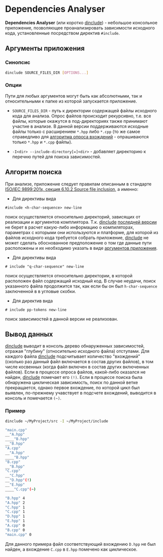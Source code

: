 # Dependencies Analyser

**Dependencies Analyser** (или коротко <ins>dinclude</ins>) - небольшое консольное приложение, позволяющее проанализировать зависимости исходного кода, установленные посредством директив `#include`.

## Аргументы приложения
### Синопсис
```bash
dinclude SOURCE_FILES_DIR [OPTIONS...]
```

### Опции

Пути для любых аргументов могут быть как абсолютными, так и относительными к папке из которой запускается приложение.

* `SOURCE_FILES_DIR` - путь к директории содержащей файлы исходного кода для анализа. Опрос файлов происходит рекурсивно, т.е. все файлы, которые окажутся в под-директориях также принимают участие в анализе. В данной версии поддерживаются исходные файлы только с расширением `*.hpp` либо `*.cpp` (то же самое справедливо для [алгоритма опроса вхождений](https://github.com/AlexandrSMed/DependenciesAnalyser/edit/master/README.md#%D0%B0%D0%BB%D0%B3%D0%BE%D1%80%D0%B8%D1%82%D0%BC-%D0%BF%D0%BE%D0%B8%D1%81%D0%BA%D0%B0) - опрашиваются только `*.hpp` и `*.cpp` файлы).

* `-I<dir> --include-directory[=]<dir>` - добавляет директорию к перечню путей для поиска зависимостей.

## Алгоритм поиска
При анализе, приложение следует правилам описанным в стандарте [ISO/IEC 9899:201x, секция 6.10.2 Source file inclusion](https://www.open-std.org/jtc1/sc22/wg14/www/docs/n1570.pdf#page=182), а именно:
* Для директивы вида
```с++
#include <h-char-sequence> new-line
```
поиск осуществляется относительно директорий, зависящих от реализации и аргументов комплиятора. Т.к. <ins>dinclude</ins> [последней версии](https://github.com/AlexandrSMed/DependenciesAnalyser/releases) не берет в расчет какую-либо информацию о компиляторах, параметрах с которыми они используются и платформе, для которой из файлов исходного кода требуется собрать приложение, <ins>dinclude</ins> не может сделать обоснованное предположение о том где данные пути расположены и их необходимо указать в виде [аргументов приложения](https://github.com/AlexandrSMed/DependenciesAnalyser/edit/master/README.md#%D0%B0%D1%80%D0%B3%D1%83%D0%BC%D0%B5%D0%BD%D1%82%D1%8B-%D0%BF%D1%80%D0%B8%D0%BB%D0%BE%D0%B6%D0%B5%D0%BD%D0%B8%D1%8F).

* Для директивы вида
```с++
# include "q-char-sequence" new-line
```
поиск осуществляется относительно директории, в которой расположен файл содержащий исходный код. В случае неудачи, поиск указанного файла продолжится так, как если бы он был `h-char-sequence` заключенной в в угловые скобки.

* Для директив вида
```с++
# include pp-tokens new-line
```
поиск зависимостей в данной версии не реализован.

## Вывод данных
<ins>dinclude</ins> выводит в консоль дерево обнаруженных зависимостей, отражая "глубину" (относительно исходного файла) отступами. Для каждого файла <ins>dinclude</ins> подсчитывает количество "вхождений" (сколько раз данный файл включается в состав других файлов), в том числе косвенных (когда файл включен в состав других включенных файлов). Если в процессе опроса файлов, какой-либо оказался не найден, <ins>dinclude</ins> помечает его `(!)`. Если в процессе поиска была обнаружена циклическая зависимость, поиск по данной ветке прекращается, однако первое вхождение, по которой цикл был выявлен, по-прежнему учавствует в подсчете вхождений, выводится в консоль и помечается `(~)`.

### Пример

```bash
dinclude ~/MyProject/src -I ~/MyProject/include

"main.cpp"
__"A.hpp"
____"B.hpp"
__"B.hpp"
"A.cpp"
__"A.hpp"
____"B.hpp"
"B.cpp"
__"B.hpp"
"C.cpp"
__"C.hpp"
__"D.hpp"(!)
__"E.hpp"
____"C.cpp"(~)

"B.hpp" 4
"A.hpp" 2
"C.hpp" 1
"C.cpp" 1
"D.hpp" 1
"E.hpp" 1
"A.cpp" 0
"B.cpp" 0
"main.cpp" 0
```

Для данного примера файл соответствующий вхождению `D.hpp` не был найден, а вхождение `C.cpp` в `E.hpp` помечено как циклическое.
